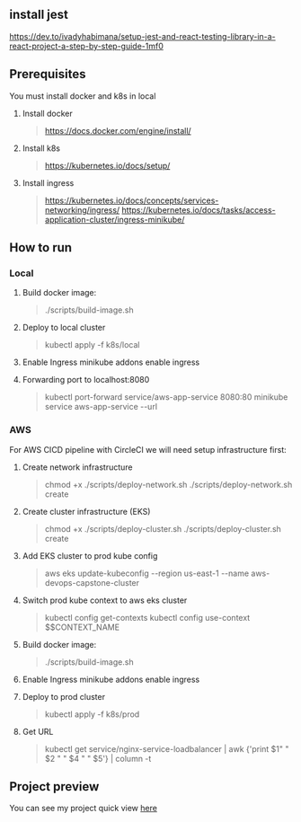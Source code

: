 ## install jest
https://dev.to/ivadyhabimana/setup-jest-and-react-testing-library-in-a-react-project-a-step-by-step-guide-1mf0

## Prerequisites
You must install docker and k8s in local
1. Install docker
   > https://docs.docker.com/engine/install/

2. Install k8s
   > https://kubernetes.io/docs/setup/

3. Install ingress
   > https://kubernetes.io/docs/concepts/services-networking/ingress/
   > https://kubernetes.io/docs/tasks/access-application-cluster/ingress-minikube/

## How to run

### Local
1. Build docker image: 
   > ./scripts/build-image.sh

2. Deploy to local cluster 
   > kubectl apply -f k8s/local

3. Enable Ingress
   minikube addons enable ingress

4. Forwarding port to localhost:8080 
   > kubectl port-forward service/aws-app-service 8080:80
   > minikube service aws-app-service --url

### AWS
For AWS CICD pipeline with CircleCI we will need setup infrastructure first:
1. Create network infrastructure
   > chmod +x ./scripts/deploy-network.sh
   > ./scripts/deploy-network.sh create

2. Create cluster infrastructure (EKS)
   > chmod +x ./scripts/deploy-cluster.sh
   > ./scripts/deploy-cluster.sh create

3. Add EKS cluster to prod kube config
   > aws eks update-kubeconfig --region us-east-1 --name aws-devops-capstone-cluster

4. Switch prod kube context to aws eks cluster
   > kubectl config get-contexts
   > kubectl config use-context $$CONTEXT_NAME

5. Build docker image:
   > ./scripts/build-image.sh

6. Enable Ingress
   minikube addons enable ingress

7. Deploy to prod cluster
   > kubectl apply -f k8s/prod

8. Get URL
   > kubectl get service/nginx-service-loadbalancer |  awk {'print $1" " $2 " " $4 " " $5'} | column -t

## Project preview

You can see my project quick view [here](./docs/PROJECT_QUICKVIEW.md)
